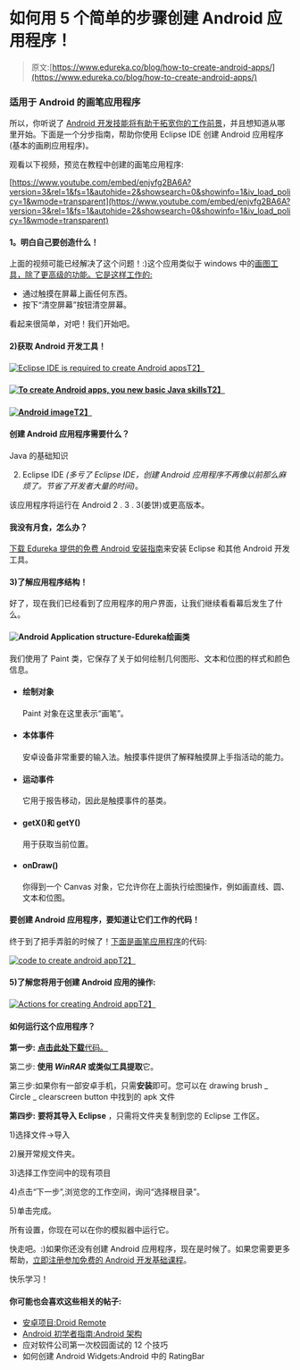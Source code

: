 # 如何用 5 个简单的步骤创建 Android 应用程序！

> 原文:[https://www.edureka.co/blog/how-to-create-android-apps/](https://www.edureka.co/blog/how-to-create-android-apps/)

### 适用于 Android 的画笔应用程序

所以，你听说了 [Android 开发技能将有助于拓宽你的工作前景](https://edureka.co/blog/reasons-to-learn-android-development/ "Reasons to learn Android Development")，并且想知道从哪里开始。下面是一个分步指南，帮助你使用 Eclipse IDE 创建 Android 应用程序(基本的画刷应用程序)。

观看以下视频，预览在教程中创建的画笔应用程序:

[https://www.youtube.com/embed/enjvfg2BA6A?version=3&rel=1&fs=1&autohide=2&showsearch=0&showinfo=1&iv_load_policy=1&wmode=transparent](https://www.youtube.com/embed/enjvfg2BA6A?version=3&rel=1&fs=1&autohide=2&showsearch=0&showinfo=1&iv_load_policy=1&wmode=transparent)

#### **1。明白自己要创造什么！**

上面的视频可能已经解决了这个问题！:)这个应用类似于 windows 中的[画图工具，除了更高级的功能。它是这样工作的:](http://windows.microsoft.com/en-US/windows-vista/Paint-tools "Windows Paint")

*   通过触摸在屏幕上画任何东西。
*   按下“清空屏幕”按钮清空屏幕。

看起来很简单，对吧！我们开始吧。

#### **2)获取 Android 开发工具！**

[![Eclipse IDE is required to create Android apps](../Images/7ef933b2864f19dd6fb3869b6cdefa41.png "Eclipse Juno")T2】](https://www.edureka.co/blog/how-to-create-android-apps/)

#### [![To create Android apps, you new basic Java skills](../Images/ece114a0c6362d60bbf5c6a5f25f77af.png "Java skills for Android development")T2】](https://www.edureka.co/blog/how-to-create-android-apps/)

#### [![Android image](../Images/ec05d44e5e9a9412a6c661dac5033a44.png "Android development tools")T2】](https://www.edureka.co/blog/how-to-create-android-apps/)

#### 创建 Android 应用程序需要什么？

Java 的基础知识

2) Eclipse IDE *(多亏了 Eclipse IDE，创建 Android 应用程序不再像以前那么麻烦了。节省了开发者大量的时间)*。

该应用程序将运行在 Android 2 . 3 . 3(姜饼)或更高版本。

#### **我没有月食，怎么办？**

[下载 Edureka 提供的免费 Android 安装指南](# "Android Installation Guide")来安装 Eclipse 和其他 Android 开发工具。

#### **3)了解应用程序结构！**

好了，现在我们已经看到了应用程序的用户界面，让我们继续看看幕后发生了什么。

#### **![Android Application structure-Edureka](../Images/c42c5bbb172238a18e850c533301dbdd.png)绘画类**

我们使用了 Paint 类，它保存了关于如何绘制几何图形、文本和位图的样式和颜色信息。

*   #### **绘制对象**

    Paint 对象在这里表示“画笔”。

*   #### **本体事件**

    安卓设备非常重要的输入法。触摸事件提供了解释触摸屏上手指活动的能力。

*   #### **运动事件**

    它用于报告移动，因此是触摸事件的基类。

*   #### **getX()和 getY()**

    用于获取当前位置。

*   #### **onDraw()**

    你得到一个 Canvas 对象，它允许你在上面执行绘图操作，例如画直线、圆、文本和位图。

#### 要创建 Android 应用程序，要知道让它们工作的代码！

终于到了把手弄脏的时候了！[下面是画笔应用程序](# "Code for Drawing brush application")的代码:

[![code to create android app](../Images/a77e064679327512a4e4c106c68ffa09.png "Coding required for Drawing Brush Android app")T2】](https://www.edureka.co/blog/how-to-create-android-apps/)

#### **5)了解您将用于创建 Android 应用的操作:**

[![Actions for creating Android app](../Images/3858d12f01fe55f340a46a7741492acf.png "Actions for creating Android app")T2】](https://www.edureka.co/blog/how-to-create-android-apps/)

#### 如何运行这个应用程序？

**第一步:** [**点击此处下载**代码。](https://docs.google.com/file/d/0B6eq-6G8feRId2E3aC1lbF9KSlE/edit?pli=1 "Drawing Brush application for Android")

第二步: **使用 *WinRAR* 或类似工具提取**它。

第三步:如果你有一部安卓手机，只需**安装**即可。您可以在 drawing brush _ Circle _ clearscreen button 中找到的 apk 文件

**第四步:** **要将其导入 Eclipse** ，只需将文件夹复制到您的 Eclipse 工作区。

1)选择文件->导入

2)展开常规文件夹。

3)选择工作空间中的现有项目

4)点击“下一步”,浏览您的工作空间，询问“选择根目录”。

5)单击完成。

所有设置，你现在可以在你的模拟器中运行它。

快走吧。:)如果你还没有创建 Android 应用程序，现在是时候了。如果您需要更多帮助，[立即注册参加免费的 Android 开发基础课程](https://www.edureka.co/android-development-certification-course "Android Development Tutorials")。

快乐学习！

#### **你可能也会喜欢这些相关的帖子:**

*   [安卓项目:Droid Remote](https://www.edureka.co/blog/android-tutorials-intent-component/ "Android Tutorials for Beginners-2: Android Intent")
*   [Android 初学者指南:Android 架构](https://www.edureka.co/blog/beginners-guide-android-architecture/ "The Beginner’s Guide to Android: Android Architecture")
*   应对软件公司第一次校园面试的 12 个技巧
*   如何创建 Android Widgets:Android 中的 RatingBar